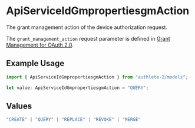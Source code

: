 # ApiServiceIdGmpropertiesgmAction

The grant management action of the device authorization request.

The `grant_management_action` request parameter is defined in
[Grant Management for OAuth 2.0](https://openid.net/specs/fapi-grant-management.html).


## Example Usage

```typescript
import { ApiServiceIdGmpropertiesgmAction } from "authlete-2/models";

let value: ApiServiceIdGmpropertiesgmAction = "QUERY";
```

## Values

```typescript
"CREATE" | "QUERY" | "REPLACE" | "REVOKE" | "MERGE"
```
